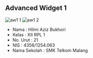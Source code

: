 ## Advanced Widget 1

![aw1 1](https://cloud.githubusercontent.com/assets/22093845/18661406/d9e88d22-7f3f-11e6-8eab-e6e081c393a0.JPG)
![aw1 2](https://cloud.githubusercontent.com/assets/22093845/18661407/d9ea0b2a-7f3f-11e6-9ed9-49ef38bd77bd.JPG)

- Nama : Hilmi Aziz Bukhori
- Kelas : XII RPL 1
- No. Urut : 21
- NIS : 4356/1254.063
- Nama Sekolah : SMK Telkom Malang
